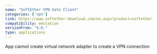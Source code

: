 ```yaml
---
name: "SoftEther VPN Gate Client"
categories: ['vpn']
link: https://www.softether-download.com/en.aspx?product=softether
compatibility: emulation
versionFrom: "4.0."
type: applications
---
```


App cannot create virtual network adapter to create a VPN connection